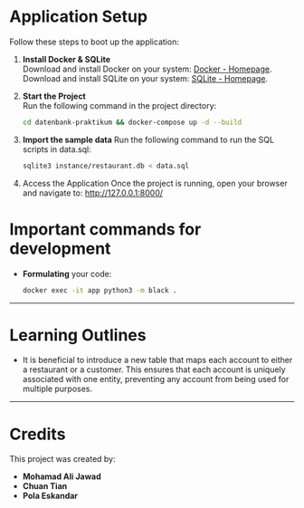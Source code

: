 # Application Setup

Follow these steps to boot up the application:

1. **Install Docker & SQLite**  
   Download and install Docker on your system: [Docker - Homepage](https://www.docker.com/).
   Download and install SQLite on your system: [SQLite - Homepage](https://www.sqlite.org/).

2. **Start the Project**  
   Run the following command in the project directory:
   ```bash
   cd datenbank-praktikum && docker-compose up -d --build
   ``` 

3. **Import the sample data**
   Run the following command to run the SQL scripts in data.sql:
   ```bash
   sqlite3 instance/restaurant.db < data.sql
   ```

4. Access the Application
   Once the project is running, open your browser and navigate to:
   http://127.0.0.1:8000/

# Important commands for development

- **Formulating** your code:
   ```bash 
   docker exec -it app python3 -m black .
   ```

---

# Learning Outlines

- It is beneficial to introduce a new table that maps each account to either a restaurant or a customer. This ensures
  that each account is uniquely associated with one entity, preventing any account from being used for multiple
  purposes.

---

# Credits

This project was created by:

- **Mohamad Ali Jawad**
- **Chuan Tian**
- **Pola Eskandar**
